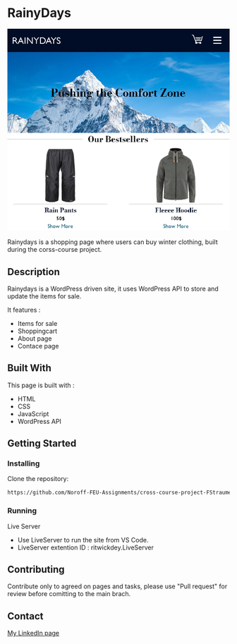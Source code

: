 # RainyDays

![Alt text](<IMAGES\Screenshot 2023-12-07 181227.png>)

Rainydays is a shopping page where users can buy winter clothing, built during the corss-course project.

## Description

Rainydays is a WordPress driven site, it uses WordPress API to store and update the items for sale.

It features : 
- Items for sale
- Shoppingcart
- About page
- Contace page

## Built With

This page is built with : 

- HTML
- CSS
- JavaScript
- WordPress API

## Getting Started

### Installing

Clone the repository:

```bash
https://github.com/Noroff-FEU-Assignments/cross-course-project-FStraume.git
```

### Running

Live Server
- Use LiveServer to run the site from VS Code.
- LiveServer extention ID : ritwickdey.LiveServer

## Contributing

Contribute only to agreed on pages and tasks, please use "Pull request" for review before comitting to the main brach. 

## Contact

[My LinkedIn page](www.linkedin.com/in/fredrik-straume-3570352a4)

